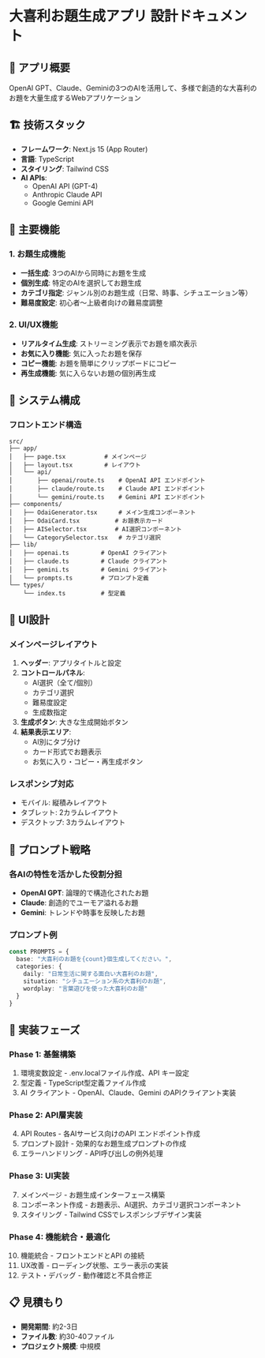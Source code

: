 # 大喜利お題生成アプリ 設計ドキュメント

## 🎯 アプリ概要
OpenAI GPT、Claude、Geminiの3つのAIを活用して、多様で創造的な大喜利のお題を大量生成するWebアプリケーション

## 🏗️ 技術スタック
- **フレームワーク**: Next.js 15 (App Router)
- **言語**: TypeScript
- **スタイリング**: Tailwind CSS
- **AI APIs**: 
  - OpenAI API (GPT-4)
  - Anthropic Claude API
  - Google Gemini API

## 📱 主要機能

### 1. お題生成機能
- **一括生成**: 3つのAIから同時にお題を生成
- **個別生成**: 特定のAIを選択してお題生成
- **カテゴリ指定**: ジャンル別のお題生成（日常、時事、シチュエーション等）
- **難易度設定**: 初心者〜上級者向けの難易度調整

### 2. UI/UX機能
- **リアルタイム生成**: ストリーミング表示でお題を順次表示
- **お気に入り機能**: 気に入ったお題を保存
- **コピー機能**: お題を簡単にクリップボードにコピー
- **再生成機能**: 気に入らないお題の個別再生成

## 🔧 システム構成

### フロントエンド構造
```
src/
├── app/
│   ├── page.tsx           # メインページ
│   ├── layout.tsx         # レイアウト
│   └── api/
│       ├── openai/route.ts    # OpenAI API エンドポイント
│       ├── claude/route.ts    # Claude API エンドポイント
│       └── gemini/route.ts    # Gemini API エンドポイント
├── components/
│   ├── OdaiGenerator.tsx      # メイン生成コンポーネント
│   ├── OdaiCard.tsx          # お題表示カード
│   ├── AISelector.tsx        # AI選択コンポーネント
│   └── CategorySelector.tsx   # カテゴリ選択
├── lib/
│   ├── openai.ts         # OpenAI クライアント
│   ├── claude.ts         # Claude クライアント
│   ├── gemini.ts         # Gemini クライアント
│   └── prompts.ts        # プロンプト定義
└── types/
    └── index.ts          # 型定義
```

## 🎨 UI設計

### メインページレイアウト
1. **ヘッダー**: アプリタイトルと設定
2. **コントロールパネル**: 
   - AI選択（全て/個別）
   - カテゴリ選択
   - 難易度設定
   - 生成数指定
3. **生成ボタン**: 大きな生成開始ボタン
4. **結果表示エリア**: 
   - AI別にタブ分け
   - カード形式でお題表示
   - お気に入り・コピー・再生成ボタン

### レスポンシブ対応
- モバイル: 縦積みレイアウト
- タブレット: 2カラムレイアウト  
- デスクトップ: 3カラムレイアウト

## 🚀 プロンプト戦略

### 各AIの特性を活かした役割分担
- **OpenAI GPT**: 論理的で構造化されたお題
- **Claude**: 創造的でユーモア溢れるお題
- **Gemini**: トレンドや時事を反映したお題

### プロンプト例
```typescript
const PROMPTS = {
  base: "大喜利のお題を{count}個生成してください。",
  categories: {
    daily: "日常生活に関する面白い大喜利のお題",
    situation: "シチュエーション系の大喜利のお題", 
    wordplay: "言葉遊びを使った大喜利のお題"
  }
}
```

## 🔧 実装フェーズ

### Phase 1: 基盤構築
1. 環境変数設定 - .env.localファイル作成、API キー設定
2. 型定義 - TypeScript型定義ファイル作成
3. AI クライアント - OpenAI、Claude、Gemini のAPIクライアント実装

### Phase 2: API層実装  
4. API Routes - 各AIサービス向けのAPI エンドポイント作成
5. プロンプト設計 - 効果的なお題生成プロンプトの作成
6. エラーハンドリング - API呼び出しの例外処理

### Phase 3: UI実装
7. メインページ - お題生成インターフェース構築
8. コンポーネント作成 - お題表示、AI選択、カテゴリ選択コンポーネント
9. スタイリング - Tailwind CSSでレスポンシブデザイン実装

### Phase 4: 機能統合・最適化
10. 機能統合 - フロントエンドとAPI の接続
11. UX改善 - ローディング状態、エラー表示の実装
12. テスト・デバッグ - 動作確認と不具合修正

## 📋 見積もり
- **開発期間**: 約2-3日
- **ファイル数**: 約30-40ファイル
- **プロジェクト規模**: 中規模